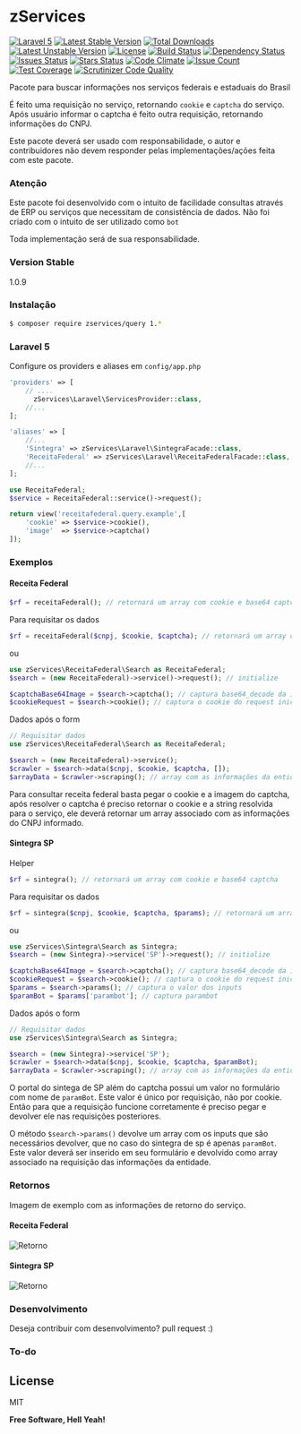 # zServices
[![Laravel 5](https://img.shields.io/badge/Laravel-5-green.svg)](https://laravel.com)
[![Latest Stable Version](https://poser.pugx.org/zservices/query/v/stable)](https://packagist.org/packages/zservices/query) [![Total Downloads](https://poser.pugx.org/zservices/query/downloads)](https://packagist.org/packages/zservices/query) [![Latest Unstable Version](https://poser.pugx.org/zservices/query/v/unstable)](https://packagist.org/packages/zservices/query) [![License](https://poser.pugx.org/zservices/query/license)](https://packagist.org/packages/zservices/query)
[![Build Status](https://api.travis-ci.org/juniorb2ss/zServices.svg?branch=master)](https://travis-ci.org/juniorb2ss/zServices)
[![Dependency Status](https://gemnasium.com/badges/github.com/juniorb2ss/zServices.svg)](https://gemnasium.com/github.com/juniorb2ss/zServices)
[![Issues Status](https://img.shields.io/github/issues/juniorb2ss/zServices.svg)](https://github.com/juniorb2ss/zServices/issues)
[![Stars Status](https://img.shields.io/github/stars/juniorb2ss/zServices.svg)](https://github.com/juniorb2ss/zServices/stargazers)
[![Code Climate](https://codeclimate.com/github/juniorb2ss/zServices/badges/gpa.svg)](https://codeclimate.com/github/juniorb2ss/zServices)
[![Issue Count](https://codeclimate.com/github/juniorb2ss/zServices/badges/issue_count.svg)](https://codeclimate.com/github/juniorb2ss/zServices)
[![Test Coverage](https://codeclimate.com/github/juniorb2ss/zServices/badges/coverage.svg)](https://codeclimate.com/github/juniorb2ss/zServices/coverage)
[![Scrutinizer Code Quality](https://scrutinizer-ci.com/g/juniorb2ss/zServices/badges/quality-score.png?b=master)](https://scrutinizer-ci.com/g/juniorb2ss/zServices/?branch=master)

Pacote para buscar informações nos serviços federais e estaduais do Brasil

É feito uma requisição no serviço, retornando `cookie` e `captcha` do serviço. Após usuário informar
o captcha é feito outra requisição, retornando informações do CNPJ.

Este pacote deverá ser usado com responsabilidade, o autor e contribuidores não devem responder pelas implementações/ações feita com este pacote.

### Atenção

Este pacote foi desenvolvido com o intuito de facilidade consultas através de ERP ou serviços que necessitam de consistência de dados. Não foi criado com o intuito de ser utilizado como `bot`

Toda implementação será de sua responsabilidade.

### Version Stable
1.0.9

### Instalação

```sh
$ composer require zservices/query 1.*
```
### Laravel 5
Configure os providers e aliases em `config/app.php`
```php
'providers' => [
    // ....
      zServices\Laravel\ServicesProvider::class,
    //...
];

'aliases' => [
    //...
    'Sintegra' => zServices\Laravel\SintegraFacade::class,
    'ReceitaFederal' => zServices\Laravel\ReceitaFederalFacade::class,
    //...
];
```
```php
use ReceitaFederal;
$service = ReceitaFederal::service()->request();

return view('receitafederal.query.example',[
    'cookie' => $service->cookie(),
    'image'  => $service->captcha()
]);
```
### Exemplos
#### Receita Federal

```php
$rf = receitaFederal(); // retornará um array com cookie e base64 captcha
```

Para requisitar os dados
```php
$rf = receitaFederal($cnpj, $cookie, $captcha); // retornará um array com os dados do CNPJ na Receita Federal
```
ou
```php
use zServices\ReceitaFederal\Search as ReceitaFederal;
$search = (new ReceitaFederal)->service()->request(); // initialize

$captchaBase64Image = $search->captcha(); // captura base64_decode da imagem
$cookieRequest = $search->cookie(); // captura o cookie do request iniciado

```

Dados após o form
```php
// Requisitar dados
use zServices\ReceitaFederal\Search as ReceitaFederal;

$search = (new ReceitaFederal)->service();
$crawler = $search->data($cnpj, $cookie, $captcha, []);
$arrayData = $crawler->scraping(); // array com as informações da entidade
```
Para consultar receita federal basta pegar o cookie e a imagem do captcha, após resolver o captcha é preciso
retornar o cookie e a string resolvida para o serviço, ele deverá retornar um array associado com as informações
do CNPJ informado.
#### Sintegra SP

Helper

```php
$rf = sintegra(); // retornará um array com cookie e base64 captcha
```

Para requisitar os dados
```php
$rf = sintegra($cnpj, $cookie, $captcha, $params); // retornará um array com os dados do documento no Sintegra
```
ou

```php
use zServices\Sintegra\Search as Sintegra;
$search = (new Sintegra)->service('SP')->request(); // initialize

$captchaBase64Image = $search->captcha(); // captura base64_decode da imagem
$cookieRequest = $search->cookie(); // captura o cookie do request iniciado
$params = $search->params(); // captura o valor dos inputs
$paramBot = $params['parambot']; // captura parambot

```

Dados após o form
```php
// Requisitar dados
use zServices\Sintegra\Search as Sintegra;

$search = (new Sintegra)->service('SP');
$crawler = $search->data($cnpj, $cookie, $captcha, $paramBot);
$arrayData = $crawler->scraping(); // array com as informações da entidade

```
O portal do sintega de SP além do captcha possui um valor no formulário com nome de `paramBot`. Este valor é único por requisição, não por cookie. Então para que a requisição funcione corretamente é preciso pegar e devolver ele nas requisições posteriores.

O método `$search->params()` devolve um array com os inputs que são necessários devolver, que no caso do sintegra de sp é apenas `paramBot`. Este valor deverá ser inserido em seu formulário e devolvido como array associado na requisição das informações da entidade.

### Retornos
Imagem de exemplo com as informações de retorno do serviço.
#### Receita Federal
![Retorno](https://camo.githubusercontent.com/50a04fb56500e16b07deb7afceeccb16bfc3809a/687474703a2f2f7333322e706f7374696d672e6f72672f7236306775726467352f53637265656e73686f745f66726f6d5f323031365f30345f32385f31385f34335f31332e706e67)
#### Sintegra SP
![Retorno](https://uploaddeimagens.com.br/images/000/612/350/original/Screenshot_from_2016-05-01_16-51-52.png?1462132324)


### Desenvolvimento
Deseja contribuir com desenvolvimento? pull request :)

### To-do

License
----
MIT

**Free Software, Hell Yeah!**

[//]: # (These are reference links used in the body of this note and get stripped out when the markdown processor does its job. There is no need to format nicely because it shouldn't be seen. Thanks SO - http://stackoverflow.com/questions/4823468/store-comments-in-markdown-syntax)

